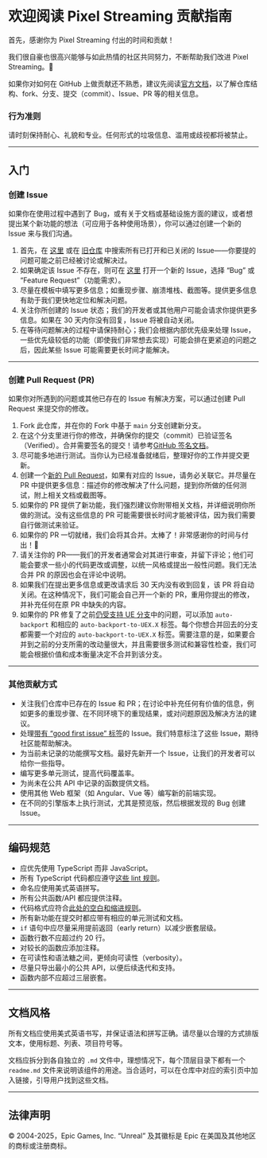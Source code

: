 # 欢迎阅读 Pixel Streaming 贡献指南

首先，感谢你为 Pixel Streaming 付出的时间和贡献！

我们很自豪也很高兴能够与如此热情的社区共同努力，不断帮助我们改进 Pixel Streaming。🎉

如果你对如何在 GitHub 上做贡献还不熟悉，建议先阅读[官方文档](https://docs.github.com/get-started)，以了解仓库结构、fork、分支、提交（commit）、Issue、PR 等的相关信息。

### 行为准则

请时刻保持耐心、礼貌和专业。任何形式的垃圾信息、滥用或歧视都将被禁止。

---

## 入门

### 创建 Issue

如果你在使用过程中遇到了 Bug，或有关于文档或基础设施方面的建议，或者想提出某个新功能的想法（可应用于各种使用场景），你可以通过创建一个新的 Issue 来与我们沟通。

1. 首先，在 [这里](https://github.com/EpicGamesExt/PixelStreamingInfrastructure/issues?q=is%3Aissue+) 或在 [旧仓库](https://github.com/EpicGames/PixelStreamingInfrastructure/issues?q=is%3Aissue+is%3Aclosed) 中搜索所有已打开和已关闭的 Issue——你要提的问题可能之前已经被讨论或解决过。
2. 如果确定该 Issue 不存在，则可在 [这里](https://github.com/EpicGamesExt/PixelStreamingInfrastructure/issues/new/choose) 打开一个新的 Issue，选择 “Bug” 或 “Feature Request”（功能需求）。
3. 尽量在模板中填写更多信息；如重现步骤、崩溃堆栈、截图等。提供更多信息有助于我们更快地定位和解决问题。
4. 关注你所创建的 Issue 状态；我们的开发者或其他用户可能会请求你提供更多信息。如果在 30 天内你没有回复，Issue 将被自动关闭。
5. 在等待问题解决的过程中请保持耐心；我们会根据内部优先级来处理 Issue，一些优先级较低的功能（即使我们非常想去实现）可能会排在更紧迫的问题之后，因此某些 Issue 可能需要更长时间才能解决。

---

### 创建 Pull Request (PR)

如果你对所遇到的问题或其他已存在的 Issue 有解决方案，可以通过创建 Pull Request 来提交你的修改。

1. Fork 此仓库，并在你的 Fork 中基于 `main` 分支创建新分支。
2. 在这个分支里进行你的修改，并确保你的提交（commit）已验证签名（Verified）。合并需要签名的提交！请参考[GitHub 签名文档](https://docs.github.com/en/authentication/managing-commit-signature-verification/about-commit-signature-verification)。
3. 尽可能多地进行测试。当你认为已经准备就绪后，整理好你的工作并提交更新。
4. 创建一个[新的 Pull Request](https://github.com/EpicGamesExt/PixelStreamingInfrastructure/pulls)，如果有对应的 Issue，请务必关联它。并尽量在 PR 中提供更多信息：描述你的修改解决了什么问题，提到你所做的任何测试，附上相关文档或截图等。
5. 如果你的 PR 提供了新功能，我们强烈建议你附带相关文档，并详细说明你所做的测试。没有这些信息的 PR 可能需要很长时间才能被评估，因为我们需要自行做测试来验证。
6. 如果你的 PR 一切就绪，我们会将其合并。太棒了！非常感谢你的时间与付出！🎉
7. 请关注你的 PR——我们的开发者通常会对其进行审查，并留下评论；他们可能会要求一些小的代码更改或调整，以统一风格或提出一般性问题。我们无法合并 PR 的原因也会在评论中说明。
8. 如果我们在提出更多信息或更改请求后 30 天内没有收到回复，该 PR 将自动关闭。在这种情况下，我们可能会自己开一个新的 PR，重用你提出的修改，并补充任何在原 PR 中缺失的内容。
9. 如果你的 PR 修复了之前[仍受支持 UE 分支](https://github.com/EpicGamesExt/PixelStreamingInfrastructure#versions)中的问题，可以添加 `auto-backport` 和相应的 `auto-backport-to-UEX.X` 标签。每个你想合并回去的分支都需要一个对应的 `auto-backport-to-UEX.X` 标签。需要注意的是，如果要合并到之前的分支所需的改动量很大，并且需要很多测试和兼容性检查，我们可能会根据价值和成本衡量决定不合并到该分支。

---

### 其他贡献方式

- 关注我们仓库中已存在的 Issue 和 PR；在讨论中补充任何有价值的信息，例如更多的重现步骤、在不同环境下的重现结果，或对问题原因及解决方法的建议。
- 处理[带有 “good first issue” 标签](https://github.com/EpicGamesExt/PixelStreamingInfrastructure/issues?q=is%3Aopen+is%3Aissue+label%3A%22good+first+issue%22)的 Issue。我们特意标注了这些 Issue，期待社区能帮助解决。
- 为当前未记录的功能撰写文档。最好先新开一个 Issue，让我们的开发者可以给你一些指导。
- 编写更多单元测试，提高代码覆盖率。
- 为尚未在公共 API 中记录的函数提供文档。
- 使用其他 Web 框架（如 Angular、Vue 等）编写新的前端实现。
- 在不同的引擎版本上执行测试，尤其是预览版，然后根据发现的 Bug 创建 Issue。

---

## 编码规范

- 应优先使用 TypeScript 而非 JavaScript。
- 所有 TypeScript 代码都应遵守[这些 lint 规则](https://github.com/EpicGamesExt/PixelStreamingInfrastructure/blob/master/Frontend/library/.eslintrc.js)。
- 命名应使用美式英语拼写。
- 所有公共函数/API 都应提供注释。
- 代码格式应符合[此处的空白和缩进规则](https://github.com/EpicGamesExt/PixelStreamingInfrastructure/blob/master/Frontend/library/.prettierrc.json)。
- 所有新功能在提交时都应带有相应的单元测试和文档。
- `if` 语句中应尽量采用提前返回（early return）以减少嵌套层级。
- 函数行数不应超过约 20 行。
- 对较长的函数应添加注释。
- 在可读性和语法糖之间，更倾向可读性（verbosity）。
- 尽量只导出最小的公共 API，以便后续迭代和支持。
- 函数内部不应超过三层嵌套。

---

## 文档风格

所有文档应使用美式英语书写，并保证语法和拼写正确。请尽量以合理的方式排版文本，使用标题、列表、项目符号等。

文档应拆分到各自独立的 `.md` 文件中，理想情况下，每个顶层目录下都有一个 `readme.md` 文件来说明该组件的用途。当合适时，可以在仓库中对应的索引页中加入链接，引导用户找到这些文档。

---

## 法律声明

© 2004-2025，Epic Games, Inc. “Unreal” 及其徽标是 Epic 在美国及其他地区的商标或注册商标。
